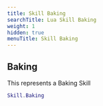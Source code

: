 ```yaml
---
title: Skill Baking
searchTitle: Lua Skill Baking
weight: 1
hidden: true
menuTitle: Skill Baking
---
```

## Baking

This represents a Baking Skill
```lua
Skill.Baking
```